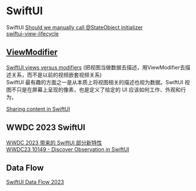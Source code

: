# SwiftUI
SwiftUI
[Should we manually call @StateObject initializer](https://sarunw.com/posts/manually-initialize-stateobject/) <br>
[swiftui-view-lifecycle](https://github.com/ole/swiftui-view-lifecycle) <br>

## [ViewModifier](https://developer.apple.com/documentation/swiftui/viewmodifier)
[SwiftUI views versus modifiers](https://www.swiftbysundell.com/articles/swiftui-views-versus-modifiers/) (把视图当做数据去描述，用ViewModifier去描述关系，而不是以前的视频嵌套视频关系)<br>
SwiftUI 最有趣的方面之一是从本质上将视图相关的描述也视为数据。SwiftUI 视图不只是在屏幕上呈现的像素，也是定义了给定的 UI 应该如何工作、外观和行为，<br>


[Sharing content in SwiftUI](https://swiftwithmajid.com/2023/03/28/sharing-content-in-swiftui/) <br>


## WWDC 2023 SwiftUI 
[WWDC 2023 带来的 SwiftUI 部分新特性](https://juejin.cn/post/7241502656207962172) <br>
[WWDC23 10149 - Discover Observation in SwiftUI](https://xiaozhuanlan.com/topic/5023861974) <br>


## Data Flow
[SwiftUI Data Flow 2023](https://troz.net/post/2023/swiftui-data-flow-2023/#update-1) <br>
